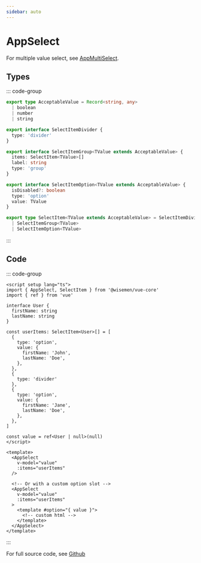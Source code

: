 ```yaml
---
sidebar: auto
---
```


# AppSelect
For multiple value select, see [AppMultiSelect](/components/select/app-multi-select.md).

<!-- @include: ./app-select-meta.md -->

## Types

::: code-group
```ts [SelectItem]
export type AcceptableValue = Record<string, any>
  | boolean
  | number
  | string

export interface SelectItemDivider {
  type: 'divider'
}

export interface SelectItemGroup<TValue extends AcceptableValue> {
  items: SelectItem<TValue>[]
  label: string
  type: 'group'
}

export interface SelectItemOption<TValue extends AcceptableValue> {
  isDisabled?: boolean
  type: 'option'
  value: TValue
}

export type SelectItem<TValue extends AcceptableValue> = SelectItemDivider
  | SelectItemGroup<TValue>
  | SelectItemOption<TValue>
```
:::

## Code

::: code-group
```vue [Usage]
<script setup lang="ts">
import { AppSelect, SelectItem } from '@wisemen/vue-core'
import { ref } from 'vue'

interface User {
  firstName: string
  lastName: string
}

const userItems: SelectItem<User>[] = [
  {
    type: 'option',
    value: {
      firstName: 'John',
      lastName: 'Doe',
    },
  },
  {
    type: 'divider'
  },
  {
    type: 'option',
    value: {
      firstName: 'Jane',
      lastName: 'Doe',
    },
  },
]

const value = ref<User | null>(null)
</script>

<template>
  <AppSelect 
    v-model="value" 
    :items="userItems"
  />

  <!-- Or with a custom option slot -->
  <AppSelect 
    v-model="value" 
    :items="userItems"
  >
    <template #option="{ value }">
      <!-- custom html -->
    </template>
  </AppSelect>
</template>
```
:::

For full source code, see [Github](https://github.com/wisemen-digital/vue-core/blob/main/packages/components/src/components/select/AppSelect.vue)
